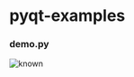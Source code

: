 # pyqt-examples

### demo.py

  ![known](https://github.com/gustavkkk/pyqt-examples/blob/master/demo.png)
